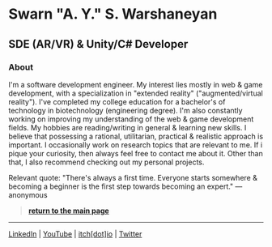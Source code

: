 # Swarn "A. Y." S. Warshaneyan

## SDE (AR/VR) & Unity/C# Developer

### About

I'm a software development engineer. My interest lies mostly in web & game development, with a specialization in "extended reality" ("augmented/virtual reality"). I've completed my college education for a bachelor's of technology in biotechnology (engineering degree). I'm also constantly working on improving my understanding of the web & game development fields. My hobbies are reading/writing in general & learning new skills. I believe that possessing a rational, utilitarian, practical & realistic approach is important. I occasionally work on research topics that are relevant to me. If i pique your curiosity, then always feel free to contact me about it. Other than that, I also recommend checking out my personal projects.

Relevant quote:
"There's always a first time. Everyone starts somewhere & becoming a beginner is the first step towards becoming an expert."
— anonymous

> [**return to the main page**](https://ahiyantra.github.io)

------------

[LinkedIn](https://www.linkedin.com/in/ahiyantra/) | [YouTube](https://www.youtube.com/channel/UCvqX8LLwojuty35CrIlRBVQ) | [itch[dot]io](https://ahiyantra.itch.io/) | [Twitter](https://twitter.com/ahiyantra)
